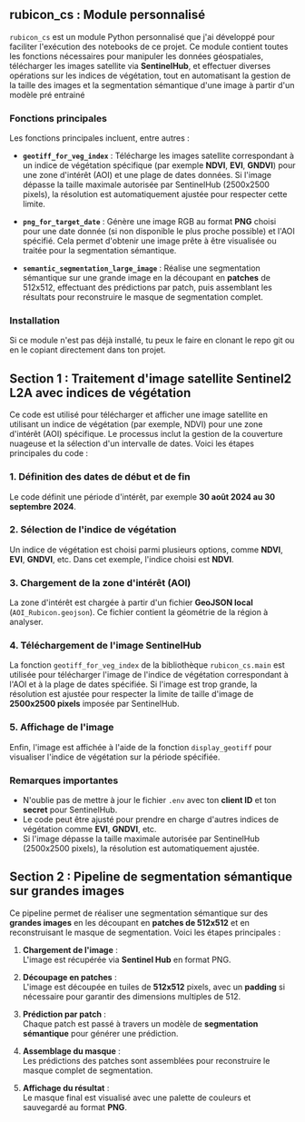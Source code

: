 ## rubicon_cs : Module personnalisé

`rubicon_cs` est un module Python personnalisé que j'ai développé pour faciliter l'exécution des notebooks de ce projet. Ce module contient toutes les fonctions nécessaires pour manipuler les données géospatiales, télécharger les images satellite via **SentinelHub**, et effectuer diverses opérations sur les indices de végétation, tout en automatisant la gestion de la taille des images et la segmentation sémantique d'une image à partir d'un modèle pré entrainé

### Fonctions principales

Les fonctions principales incluent, entre autres :

- **`geotiff_for_veg_index`** : Télécharge les images satellite correspondant à un indice de végétation spécifique (par exemple **NDVI**, **EVI**, **GNDVI**) pour une zone d'intérêt (AOI) et une plage de dates données. Si l'image dépasse la taille maximale autorisée par SentinelHub (2500x2500 pixels), la résolution est automatiquement ajustée pour respecter cette limite.

- **`png_for_target_date`** : Génère une image RGB au format **PNG** choisi pour une date donnée (si non disponible le plus proche possible) et l'AOI spécifié. Cela permet d'obtenir une image prête à être visualisée ou traitée pour la segmentation sémantique.

- **`semantic_segmentation_large_image`** : Réalise une segmentation sémantique sur une grande image en la découpant en **patches** de 512x512, effectuant des prédictions par patch, puis assemblant les résultats pour reconstruire le masque de segmentation complet.

### Installation

Si ce module n'est pas déjà installé, tu peux le faire en clonant le repo git ou en le copiant directement dans ton projet.


## Section 1 : Traitement d'image satellite Sentinel2 L2A avec indices de végétation

Ce code est utilisé pour télécharger et afficher une image satellite en utilisant un indice de végétation (par exemple, NDVI) pour une zone d'intérêt (AOI) spécifique. Le processus inclut la gestion de la couverture nuageuse et la sélection d'un intervalle de dates. Voici les étapes principales du code :

### 1. Définition des dates de début et de fin
Le code définit une période d'intérêt, par exemple **30 août 2024 au 30 septembre 2024**.

### 2. Sélection de l'indice de végétation
Un indice de végétation est choisi parmi plusieurs options, comme **NDVI**, **EVI**, **GNDVI**, etc. Dans cet exemple, l'indice choisi est **NDVI**.

### 3. Chargement de la zone d'intérêt (AOI)
La zone d'intérêt est chargée à partir d'un fichier **GeoJSON local** (`AOI_Rubicon.geojson`). Ce fichier contient la géométrie de la région à analyser.

### 4. Téléchargement de l'image SentinelHub
La fonction `geotiff_for_veg_index` de la bibliothèque `rubicon_cs.main` est utilisée pour télécharger l'image de l'indice de végétation correspondant à l'AOI et à la plage de dates spécifiée. Si l'image est trop grande, la résolution est ajustée pour respecter la limite de taille d'image de **2500x2500 pixels** imposée par SentinelHub.

### 5. Affichage de l'image
Enfin, l'image est affichée à l'aide de la fonction `display_geotiff` pour visualiser l'indice de végétation sur la période spécifiée.

### Remarques importantes
- N'oublie pas de mettre à jour le fichier `.env` avec ton **client ID** et ton **secret** pour SentinelHub.
- Le code peut être ajusté pour prendre en charge d'autres indices de végétation comme **EVI**, **GNDVI**, etc.
- Si l'image dépasse la taille maximale autorisée par SentinelHub (2500x2500 pixels), la résolution est automatiquement ajustée.

## Section 2 : Pipeline de segmentation sémantique sur grandes images

Ce pipeline permet de réaliser une segmentation sémantique sur des **grandes images** en les découpant en **patches de 512x512** et en reconstruisant le masque de segmentation. Voici les étapes principales :

1. **Chargement de l'image** :  
   L'image est récupérée via **Sentinel Hub** en format PNG.

2. **Découpage en patches** :  
   L'image est découpée en tuiles de **512x512** pixels, avec un **padding** si nécessaire pour garantir des dimensions multiples de 512.

3. **Prédiction par patch** :  
   Chaque patch est passé à travers un modèle de **segmentation sémantique** pour générer une prédiction.

4. **Assemblage du masque** :  
   Les prédictions des patches sont assemblées pour reconstruire le masque complet de segmentation.

5. **Affichage du résultat** :  
   Le masque final est visualisé avec une palette de couleurs et sauvegardé au format **PNG**.


